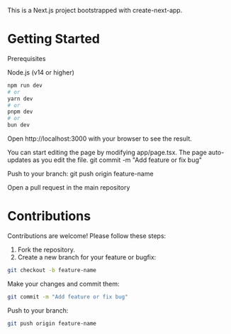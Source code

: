 This is a Next.js project bootstrapped with create-next-app.

# Getting Started

Prerequisites

Node.js (v14 or higher)

```bash
npm run dev
# or
yarn dev
# or
pnpm dev
# or
bun dev
```


Open http://localhost:3000 with your browser to see the result.

You can start editing the page by modifying app/page.tsx. The page auto-updates as you edit the file.
git commit -m "Add feature or fix bug"

Push to your branch:
git push origin feature-name

Open a pull request in the main repository


# Contributions
Contributions are welcome! Please follow these steps:

1. Fork the repository.
2. Create a new branch for your feature or bugfix:
```bash
git checkout -b feature-name
```

Make your changes and commit them:
```bash
git commit -m "Add feature or fix bug"
```

Push to your branch:
```bash
git push origin feature-name
```






